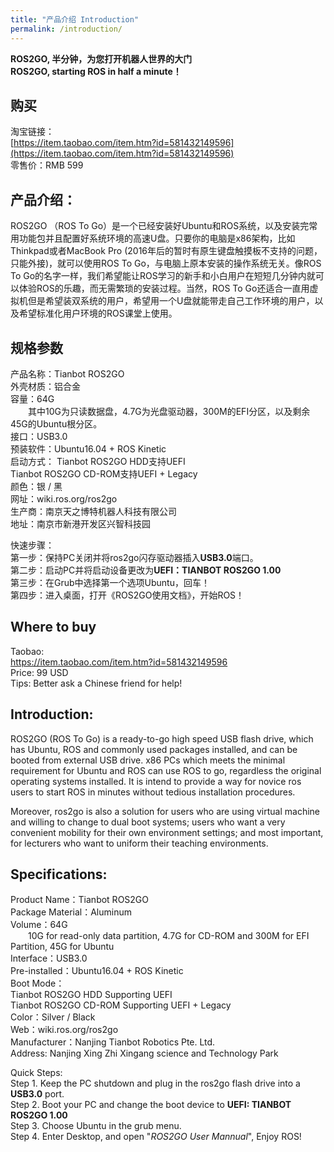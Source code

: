 ```yaml
---
title: "产品介绍 Introduction"
permalink: /introduction/
---
```



**ROS2GO, 半分钟，为您打开机器人世界的大门**  
**ROS2GO, starting ROS in half a minute！**  


## 购买
淘宝链接：  
[https://item.taobao.com/item.htm?id=581432149596](https://item.taobao.com/item.htm?id=581432149596)  
零售价：RMB 599  


## 产品介绍： 

ROS2GO （ROS To Go）是一个已经安装好Ubuntu和ROS系统，以及安装完常用功能包并且配置好系统环境的高速U盘。只要你的电脑是x86架构，比如Thinkpad或者MacBook Pro (2016年后的暂时有原生键盘触摸板不支持的问题，只能外接)，就可以使用ROS To Go，与电脑上原本安装的操作系统无关。像ROS To Go的名字一样，我们希望能让ROS学习的新手和小白用户在短短几分钟内就可以体验ROS的乐趣，而无需繁琐的安装过程。当然，ROS To Go还适合一直用虚拟机但是希望装双系统的用户，希望用一个U盘就能带走自己工作环境的用户，以及希望标准化用户环境的ROS课堂上使用。  

## 规格参数

产品名称：Tianbot ROS2GO  
外壳材质：铝合金  
容量：64G  
&emsp;&emsp;其中10G为只读数据盘，4.7G为光盘驱动器，300M的EFI分区，以及剩余45G的Ubuntu根分区。  
接口：USB3.0  
预装软件：Ubuntu16.04 + ROS Kinetic  
启动方式：  Tianbot ROS2GO HDD支持UEFI  
 Tianbot ROS2GO CD-ROM支持UEFI + Legacy  
颜色：银 / 黑  
网址：wiki.ros.org/ros2go  
生产商：南京天之博特机器人科技有限公司  
地址：南京市新港开发区兴智科技园  
  
快速步骤：  
第一步：保持PC关闭并将ros2go闪存驱动器插入**USB3.0**端口。  
第二步：启动PC并将启动设备更改为**UEFI：TIANBOT ROS2GO 1.00**  
第三步：在Grub中选择第一个选项Ubuntu，回车！  
第四步：进入桌面，打开《ROS2GO使用文档》，开始ROS！  


## Where to buy  
Taobao:  
https://item.taobao.com/item.htm?id=581432149596  
Price: 99 USD  
Tips: Better ask a Chinese friend for help!  

## Introduction:  
ROS2GO (ROS To Go) is a ready-to-go high speed USB flash drive, which has Ubuntu, ROS and commonly used packages installed, and can be booted from external USB drive. x86 PCs which meets the minimal requirement for Ubuntu and ROS can use ROS to go, regardless the original operating systems installed. It is intend to provide a way for novice ros users to start ROS in minutes without tedious installation procedures.

Moreover, ros2go is also a solution for users who are using virtual machine and willing to change to dual boot systems; users who want a very convenient mobility for their own environment settings; and most important, for lecturers who want to uniform their teaching environments.

## Specifications:    

Product Name：Tianbot ROS2GO  
Package Material：Aluminum  
Volume：64G  
&emsp;&emsp;10G for read-only data partition, 4.7G for CD-ROM and 300M for EFI Partition, 45G for Ubuntu  
Interface：USB3.0  
Pre-installed：Ubuntu16.04 + ROS Kinetic  
Boot Mode：  
Tianbot ROS2GO HDD Supporting UEFI   
 Tianbot ROS2GO CD-ROM Supporting UEFI + Legacy  
Color：Silver / Black  
Web：wiki.ros.org/ros2go  
Manufacturer：Nanjing Tianbot Robotics Pte. Ltd.  
Address: Nanjing Xing Zhi Xingang science and Technology Park    
  
Quick Steps:  
Step 1. Keep the PC shutdown and plug in the ros2go flash drive into a **USB3.0** port.   
Step 2. Boot your PC and change the boot device to **UEFI: TIANBOT ROS2GO 1.00**  
Step 3. Choose Ubuntu in the grub menu.  
Step 4. Enter Desktop, and open "*ROS2GO User Mannual*", Enjoy ROS!  

